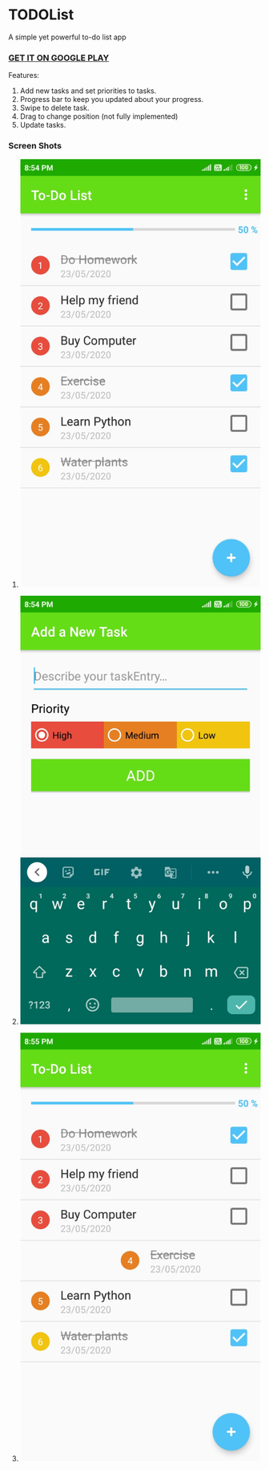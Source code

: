 # TODOList
A simple yet powerful to-do list app

[<h3>GET IT ON GOOGLE PLAY</h3>](http://play.google.com/store/apps/details?id=com.skapps.android.todolist)

Features:
1. Add new tasks and set priorities to tasks.
2. Progress bar to keep you updated about your progress. 
3. Swipe to delete task.
4. Drag to change position (not fully implemented)
5. Update tasks.

<h3>Screen Shots</h3>

1. ![1](/screenshots/screenshot1.jpg)

2. ![2](/screenshots/screenshot2.jpg)

3. ![3](/screenshots/screenshot3.jpg)


